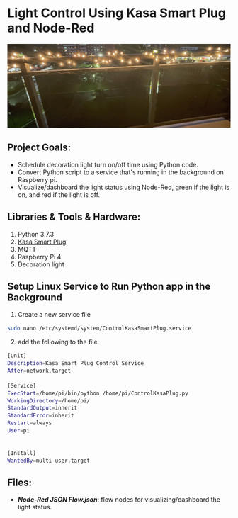 # Light Control Using Kasa Smart Plug and Node-Red

![alt text](https://github.com/withabubaker/Light-Control/blob/master/img/IMG_JPG.jpeg)


## Project Goals:

- Schedule decoration light turn on/off time using Python code.
- Convert Python script to a service that's running in the background on Raspberry pi.
- Visualize/dashboard the light status using Node-Red, green if the light is on, and red if the light is off.


## Libraries & Tools & Hardware:

1. Python 3.7.3
2. [Kasa Smart Plug](https://www.kasasmart.com/us/products/smart-plugs)
3. MQTT
4. Raspberry Pi 4
6. Decoration light

## Setup Linux Service to Run Python app in the Background

1. Create a new service file
```bash
sudo nano /etc/systemd/system/ControlKasaSmartPlug.service
```

2. add the following to the file

```bash
[Unit]
Description=Kasa Smart Plug Control Service
After=network.target

[Service]
ExecStart=/home/pi/bin/python /home/pi/ControlKasaPlug.py
WorkingDirectory=/home/pi/
StandardOutput=inherit
StandardError=inherit
Restart=always
User=pi


[Install]
WantedBy=multi-user.target
```

## Files:
- ***Node-Red JSON Flow.json***: flow nodes for visualizing/dashboard the light status.
